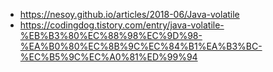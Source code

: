 * <https://nesoy.github.io/articles/2018-06/Java-volatile>
* <https://codingdog.tistory.com/entry/java-volatile-%EB%B3%80%EC%88%98%EC%9D%98-%EA%B0%80%EC%8B%9C%EC%84%B1%EA%B3%BC-%EC%B5%9C%EC%A0%81%ED%99%94>
